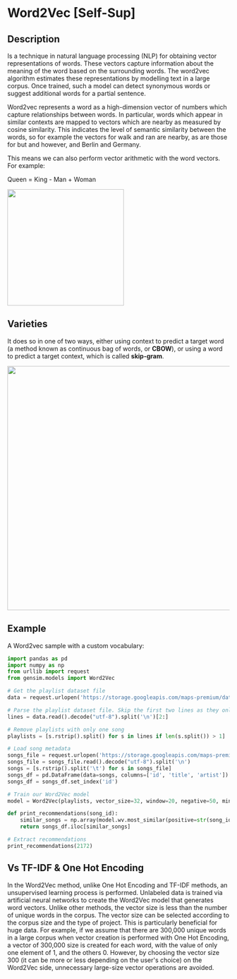 # Word2Vec [Self-Sup]

## Description

Is a technique in natural language processing (NLP) for obtaining vector representations of words.
These vectors capture information about the meaning of the word based on the surrounding words.
The word2vec algorithm estimates these representations by modelling text in a large corpus.
Once trained, such a model can detect synonymous words or suggest additional words for a partial sentence.

Word2vec represents a word as a high-dimension vector of numbers which capture relationships between words.
In particular, words which appear in similar contexts are mapped to vectors which are nearby as measured by cosine similarity.
This indicates the level of semantic similarity between the words, so for example the vectors for walk and ran are nearby, as are those for but and however, and Berlin and Germany.

This means we can also perform vector arithmetic with the word vectors. For example:

Queen = King - Man + Woman

<img src="image1.jpg" style="width:2.75in" />

## Varieties

It does so in one of two ways, either using context to predict a target word (a method known as continuous bag of words, or **CBOW**), or using a word to predict a target context, which is called **skip-gram**.

<img src="image2.png" style="width:5.77114in" />

## Example

A Word2vec sample with a custom vocabulary:

```python
import pandas as pd
import numpy as np
from urllib import request
from gensim.models import Word2Vec

# Get the playlist dataset file
data = request.urlopen('https://storage.googleapis.com/maps-premium/dataset/yes_complete/train.txt')

# Parse the playlist dataset file. Skip the first two lines as they only contain metadata
lines = data.read().decode("utf-8").split('\n')[2:]

# Remove playlists with only one song
playlists = [s.rstrip().split() for s in lines if len(s.split()) > 1]

# Load song metadata
songs_file = request.urlopen('https://storage.googleapis.com/maps-premium/dataset/yes_complete/song_hash.txt')
songs_file = songs_file.read().decode("utf-8").split('\n')
songs = [s.rstrip().split('\t') for s in songs_file]
songs_df = pd.DataFrame(data=songs, columns=['id', 'title', 'artist'])
songs_df = songs_df.set_index('id')

# Train our Word2Vec model
model = Word2Vec(playlists, vector_size=32, window=20, negative=50, min_count=1, workers=4)

def print_recommendations(song_id):
    similar_songs = np.array(model.wv.most_similar(positive=str(song_id), topn=5))[:, 0]
    return songs_df.iloc[similar_songs]

# Extract recommendations
print_recommendations(2172)
```

## Vs TF-IDF & One Hot Encoding

In the Word2Vec method, unlike One Hot Encoding and TF-IDF methods, an unsupervised learning process is performed.
Unlabeled data is trained via artificial neural networks to create the Word2Vec model that generates word vectors.
Unlike other methods, the vector size is less than the number of unique words in the corpus.
The vector size can be selected according to the corpus size and the type of project.
This is particularly beneficial for huge data.
For example, if we assume that there are 300,000 unique words in a large corpus when vector creation is performed with One Hot Encoding, a vector of 300,000 size is created for each word, with the value of only one element of 1, and the others 0.
However, by choosing the vector size 300 (it can be more or less depending on the user's choice) on the Word2Vec side, unnecessary large-size vector operations are avoided.
